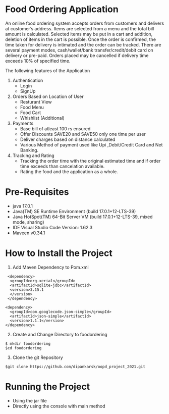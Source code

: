 # Food Ordering Application 

An online food ordering system accepts orders from customers and delivers at customer’s
address. Items are selected from a menu and the total bill amount is calculated. Selected items
may be put in a cart and addition, deletion of items in the cart is possible. Once the order is
confirmed, the time taken for delivery is intimated and the order can be tracked. There are
several payment modes, cash/wallet/bank transfer/credit/debit card on delivery or pre-paid.
Orders placed may be cancelled if delivery time exceeds 10% of specified time.

The following features of the Application

1. Authentication
   - Login
   - SignUp
2. Orders Based on Location of User
   - Resturant View
   - Food Menu
   - Food Cart
   - Whishlist (Additional)
3. Payments
   - Base bill of atleast 100 rs ensured
   - Offer Discounts SAVE20 and SAVE50 only one time per user
   - Deliver charges based on distance calculated
   - Various Method of payment used like Upi ,Debit/Credit Card and Net Banking.
4. Tracking and Rating
   - Tracking the order time with the original estimated time and if order time exceeds than cancelation available.
   - Rating the food and the application as a whole.

# Pre-Requisites

  - java 17.0.1
  - Java(TM) SE Runtime Environment (build 17.0.1+12-LTS-39)
  - Java HotSpot(TM) 64-Bit Server VM (build 17.0.1+12-LTS-39, mixed mode, sharing)
  - IDE Visual Studio Code Version: 1.62.3
  - Maveen v0.34.1



 
# How to Install the Project

 1. Add Maven Dependency to Pom.xml
 ```
  <dependency>
   <groupId>org.xerial</groupId>
   <artifactId>sqlite-jdbc</artifactId>
   <version>3.15.1
   </version>
  </dependency>
  ```
  ``` 
  <dependency>
	<groupId>com.googlecode.json-simple</groupId>
	<artifactId>json-simple</artifactId>
	<version>1.1.1</version>
  </dependency>
  ```
 2. Create and Change Directory to foodordering
 ```
 $ mkdir foodordering
 $cd foodordering
 ```
 3. Clone the git Repository
 ```
 $git clone https://github.com/dipankarsk/oopd_project_2021.git
```
# Running the Project

- Using the jar file
- Directly using the console with main method